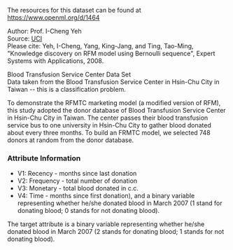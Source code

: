 The resources for this dataset can be found at https://www.openml.org/d/1464

Author: Prof. I-Cheng Yeh  
Source: [UCI](https://archive.ics.uci.edu/ml/datasets/Blood+Transfusion+Service+Center)  
Please cite: Yeh, I-Cheng, Yang, King-Jang, and Ting, Tao-Ming, "Knowledge discovery on RFM model using Bernoulli sequence", Expert Systems with Applications, 2008.   

Blood Transfusion Service Center Data Set  
Data taken from the Blood Transfusion Service Center in Hsin-Chu City in Taiwan -- this is a classification problem.

To demonstrate the RFMTC marketing model (a modified version of RFM), this study adopted the donor database of Blood Transfusion Service Center in Hsin-Chu City in Taiwan. The center passes their blood transfusion service bus to one university in Hsin-Chu City to gather blood donated about every three months. To build an FRMTC model, we selected 748 donors at random from the donor database. 

### Attribute Information  
* V1: Recency - months since last donation
* V2: Frequency - total number of donation
* V3: Monetary - total blood donated in c.c.
* V4: Time - months since first donation), and a binary variable representing whether he/she donated blood in March 2007 (1 stand for donating blood; 0 stands for not donating blood).

The target attribute is a binary variable representing whether he/she donated blood in March 2007 (2 stands for donating blood; 1 stands for not donating blood).